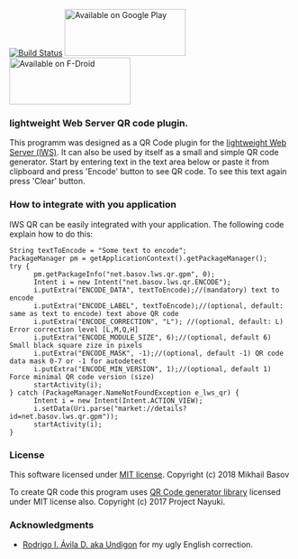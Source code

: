 [![Build Status](https://travis-ci.org/mvbasov/lWS.QR.svg?branch=master)](https://travis-ci.org/mvbasov/lWS.QR)
<a href="https://play.google.com/store/apps/details?id=net.basov.lws.qr.gpm"><img src="https://github.com/mvbasov/lWS/raw/master/google-play-badge.png" width="215" height="83" alt="Available on Google Play"/></a>
<a href="https://f-droid.org/en/packages/net.basov.lws.qr.fdroid/"><img src="https://github.com/mvbasov/lWS/raw/master/f-droid-badge.png" width="215" height="83" alt="Available on F-Droid"/></a>
### lightweight Web Server QR code plugin.

This programm was designed as a QR Code plugin for the [lightweight Web Server (lWS)](https://github.com/mvbasov/lWS).
It can also be used by itself as a small and simple QR code generator.
Start by entering text in the text area below or paste it from clipboard and press 'Encode' button to see QR code.
To see this text again press 'Clear' button.
### How to integrate with you application
lWS QR can be easily integrated with your application. The following code explain how to do this:
```
String textToEncode = "Some text to encode";
PackageManager pm = getApplicationContext().getPackageManager();
try {
      pm.getPackageInfo("net.basov.lws.qr.gpm", 0);
      Intent i = new Intent("net.basov.lws.qr.ENCODE");
      i.putExtra("ENCODE_DATA", textToEncode);//(mandatory) text to encode
      i.putExtra("ENCODE_LABEL", textToEncode);//(optional, default: same as text to encode) text above QR code
      i.putExtra("ENCODE_CORRECTION", "L"); //(optional, default: L) Error correction level [L,M,Q,H]
      i.putExtra("ENCODE_MODULE_SIZE", 6);//(optional, default 6) Small black square zize in pixels
      i.putExtra("ENCODE_MASK", -1);//(optional, default -1) QR code data mask 0-7 or -1 for autodetect
      i.putExtra("ENCODE_MIN_VERSION", 1);//(optional, default 1) Force minimal QR code version (size)                         
      startActivity(i);
} catch (PackageManager.NameNotFoundException e_lws_qr) {
      Intent i = new Intent(Intent.ACTION_VIEW);
      i.setData(Uri.parse("market://details?id=net.basov.lws.qr.gpm"));
      startActivity(i);
}
```
### License
This software licensed under [MIT license](LICENSE). Copyright (c) 2018 Mikhail Basov

To create QR code this program uses [QR Code generator library](https://github.com/nayuki/QR-Code-generator) licensed under MIT license also. Copyright (c) 2017 Project Nayuki.

### Acknowledgments
* [Rodrigo I. Ávila D. aka Undigon](https://github.com/Undigon) for my ugly English correction.


